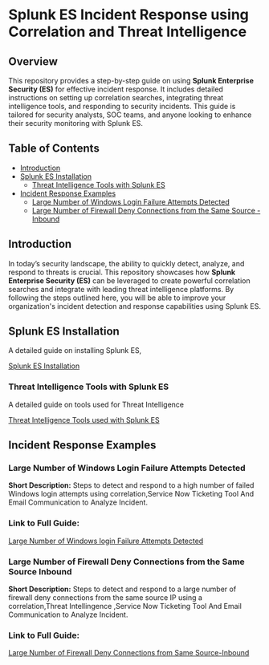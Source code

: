 # Splunk ES Incident Response using Correlation and Threat Intelligence

## Overview

This repository provides a step-by-step guide on using **Splunk Enterprise Security (ES)** for effective incident response. It includes detailed instructions on setting up correlation searches, integrating threat intelligence tools, and responding to security incidents. This guide is tailored for security analysts, SOC teams, and anyone looking to enhance their security monitoring with Splunk ES.

## Table of Contents

- [Introduction](#introduction)
- [Splunk ES Installation](#splunk-es-installation)
  - [Threat Intelligence Tools with Splunk ES](#threat-intelligence-tools-with-splunk-es)
- [Incident Response Examples](#incident-response-examples)
  - [Large Number of Windows Login Failure Attempts Detected](#large-number-of-windows-login-failure-attempts-detected)
  - [Large Number of Firewall Deny Connections from the Same Source - Inbound](#large-number-of-firewall-deny-connections-from-the-same-source-inbound)

## Introduction

In today’s security landscape, the ability to quickly detect, analyze, and respond to threats is crucial. This repository showcases how **Splunk Enterprise Security (ES)** can be leveraged to create powerful correlation searches and integrate with leading threat intelligence platforms. By following the steps outlined here, you will be able to improve your organization's incident detection and response capabilities using Splunk ES.

## Splunk ES Installation

A detailed guide on installing Splunk ES,


<a href="https://github.com/Abdul-Uman/Splunk-ES-Incident-Response-using-Correlation-and-Threat-Intelligence/blob/main/Splunk%20ES%20Installation.md">Splunk ES Installation</a>


### Threat Intelligence Tools with Splunk ES

A detailed guide on tools used for Threat Intelligence

<a href="https://github.com/Abdul-Uman/Splunk-ES-Incident-Response-using-Correlation-and-Threat-Intelligence/blob/main/Threat%20Intelligence%20Tools%20with%20Splunk%20ES.md">Threat Intelligence Tools used with Splunk ES</a>


## Incident Response Examples

### Large Number of Windows Login Failure Attempts Detected

 **Short Description:**
Steps to detect and respond to a high number of failed Windows login attempts using correlation,Service Now Ticketing Tool And Email Communication to Analyze Incident.

### Link to Full Guide:

<a href="https://github.com/Abdul-Uman/Splunk-ES-Incident-Response-using-Correlation-and-Threat-Intelligence/blob/main/Incident%20Response%20Examples/Large%20Number%20of%20Windows%20login%20failure%20attempt%20detected%20from%20Same%20User.md">Large Number of Windows login Failure Attempts Detected</a>

### Large Number of Firewall Deny Connections from the Same Source Inbound

 **Short Description:**
Steps to detect and respond to a large number of firewall deny connections from the same source IP using a correlation,Threat Intellingence ,Service Now Ticketing Tool And Email Communication to Analyze Incident.


### Link to Full Guide:

<a href="https://github.com/Abdul-Uman/Splunk-ES-Incident-Response-using-Correlation-and-Threat-Intelligence/blob/main/Incident%20Response%20Examples/Large%20Number%20of%20Firewall%20Deny%20Connections%20from%20Same%20Source%20Inbound.md">Large Number of Firewall Deny Connections from Same Source-Inbound</a>
